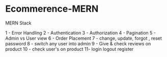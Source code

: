 # Ecommerence-MERN
MERN Stack

1 - Error Handling
2 - Authentication
3 - Authorization
4 - Pagination 
5 - Admin vs User view
6 - Order Placement 
7 - change, update, forgot , reset password
8 - switch any user into admin
9 - Give & check reviews on product
10 - check user's on product
11- login logout register 
